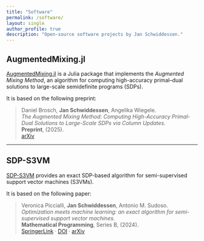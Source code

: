 ```yaml
---
title: "Software"
permalink: /software/
layout: single
author_profile: true
description: "Open-source software projects by Jan Schwiddessen."
---
```


## AugmentedMixing.jl

[AugmentedMixing.jl](https://github.com/jschwiddessen/AugmentedMixing.jl) is a Julia package that implements the *Augmented Mixing Method*, an algorithm for computing high-accuracy primal–dual solutions to large-scale semidefinite programs (SDPs).

It is based on the following preprint:

> Daniel Brosch, **Jan Schwiddessen**, Angelika Wiegele.  
> *The Augmented Mixing Method: Computing High-Accuracy Primal-Dual Solutions to Large-Scale SDPs via Column Updates.*  
> **Preprint**, (2025).  
> [arXiv](https://arxiv.org/abs/2507.20386)

---

## SDP-S3VM

[SDP-S3VM](https://github.com/jschwiddessen/SDP-S3VM) provides an exact SDP-based algorithm for semi-supervised support vector machines (S3VMs).

It is based on the following paper:

> Veronica Piccialli, **Jan Schwiddessen**, Antonio M. Sudoso.  
> *Optimization meets machine learning: an exact algorithm for semi-supervised support vector machines.*  
> **Mathematical Programming**, Series B, (2024).  
> [SpringerLink](https://link.springer.com/article/10.1007/s10107-024-02175-z) · [DOI](https://doi.org/10.1007/s10107-024-02175-z) · [arXiv](https://arxiv.org/abs/2312.09789)

